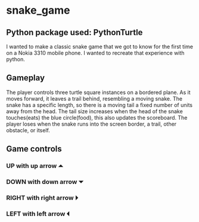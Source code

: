 # snake_game

## Python package used: PythonTurtle

I wanted to make a classic snake game that we got to know for the first time on a Nokia 3310 mobile phone. I wanted to recreate that experience with python. 

## Gameplay

The player controls three turtle square instances on a bordered plane. As it moves forward, it leaves a trail behind, resembling a moving snake. The snake has a specific length, so there is a moving tail a fixed number of units away from the head. The tail size increases when the head of the snake touches(eats) the blue circle(food), this also updates the scoreboard. The player loses when the snake runs into the screen border, a trail, other obstacle, or itself. 

## Game controls 

### UP with up arrow ⏶
### DOWN with down arrow ⏷
### RIGHT with right arrow ⏵
### LEFT with left arrow ⏴
